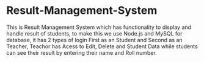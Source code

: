 # Result-Management-System

This is Result Management System which has functionality to display and handle result of students, to make this we use Node.js and MySQL for database, it has 2 types of login 
First as an Student and Second as an Teacher, Teachor has Acess to Edit, Delete and Student Data while students can see their result by entering their name and Roll number.
